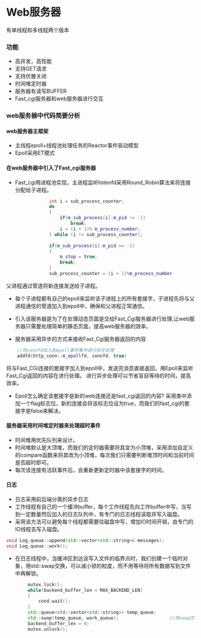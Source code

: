 # Web服务器 
有单线程和多线程两个版本

### 功能
- 高并发，高性能
- 支持GET请求
- 支持优雅关闭
- 时间堆定时器
- 服务器有读写BUFFER
- Fast_cgi服务器和web服务器进行交互

### web服务器中代码简要分析

#### web服务器主框架
- 主线程epoll+线程池处理任务的Reactor事件驱动模型
- Epoll采用ET模式


#### 在web服务器中引入了Fast_cgi服务器
- Fast_cgi用进程池实现，主进程监听listenfd采用Round_Robin算法来将连接分配给子进程。
```cpp
                int i = sub_process_counter;
                do
                {
                    if(m_sub_process[i].m_pid != -1)
                        break;
                    i = (i + 1)% m_process_number;
                } while (i != sub_process_counter);
                
                if(m_sub_process[i].m_pid == -1)
                {
                    m_stop = true;
                    break;
                }
                sub_process_counter = (i + 1)%m_process_number

```
父进程通过管道将新连接发送给子进程。

- 每个子进程都有自己的epoll来监听该子进程上的所有套接字，子进程先将与父进程通信的管道加入到epoll中，确保和父进程正常通信。


- 引入该服务器是为了在处理动态页面是交给Fast_Cgi服务器进行处理,让web服务器只需要处理简单的静态页面，提高web服务器的效率。
- 服务器采用异步的方式来接收Fast_Cgi服务器返回的内容
```cpp
    //将connfd加入到epoll事件集中进行异步处理
    addfd(http_conn::m_epollfd, connfd, true)
```
将与Fast_CGi连接的套接字加入到epoll中，发送完消息直接返回，用Epoll来监听Fast_Cgi返回的内容在进行处理。
进行异步处理可以节省盲目等待的时间，提高效率。

- Epoll怎么确定该套接字是新的web连接还是fast_cgi返回的内容?
采用类中添加一个flag标志位，新的连接会将该标志位设为true，而我们的fast_cgi的套接字是false来解决。

#### 服务器采用时间堆定时器来处理超时事件
- 时间堆用优先队列来设计。
- 时间堆默认是大顶堆，而我们的定时器需要将其变为小顶堆，采用添加自定义的compare函数来将其改为小顶堆，每次我们只需要判断堆顶时间和当前时间是否超时即可。
- 每次该连接有活跃事件后，会重新更新定时器中该套接字的时间。

#### 日志
- 日志采用前后端分离的异步日志
- 工作线程有自己的一个缓冲buffer，每个工作线程先向工作buffer中写，当写到一定数量然后加入的日志队列中，有专门的日志线程读取并写入磁盘。
- 采用该方法可以避免每个线程都需要往磁盘中写，增加IO时间开销，由专门的IO线程去写入磁盘。
```cpp
void Log_queue::append(std::vector<std::string>& messages);
void Log_queue::work();
```

- 在日志线程中，当缓冲区到达该写入文件的临界点时，我们创建一个临时对象，用std::swap交换，可以减小锁的粒度，而不用等待将所有数据写到文件中再解锁。
```cpp
        mutex.lock();
        while(backend_buffer_len < MAX_BACKEND_LEN)
        {
            cond.wait();
        }
        std::queue<std::vector<std::string>> temp_queue;
        std::swap(temp_queue, work_queue);                   //用swap交换buffer，减少锁的粒度。
        backend_buffer_len = 0;
        mutex.unlock();
```

